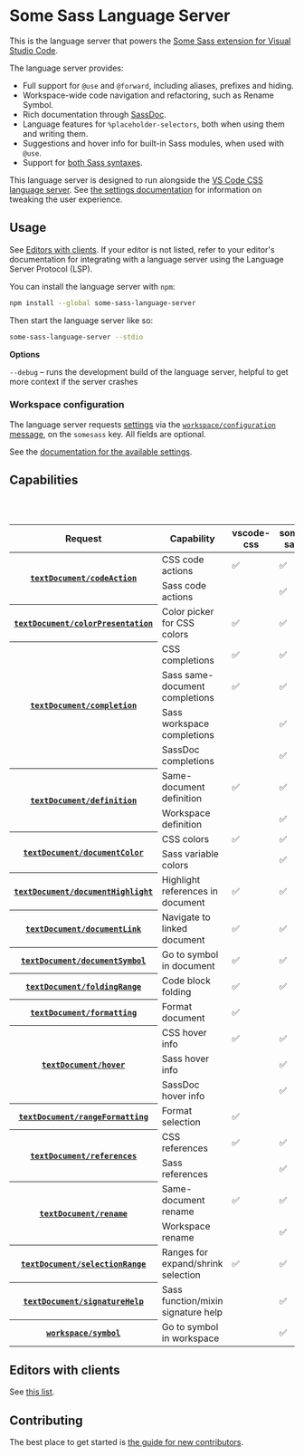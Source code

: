 # Some Sass Language Server

This is the language server that powers the [Some Sass extension for Visual Studio Code](https://marketplace.visualstudio.com/items?itemName=SomewhatStationery.some-sass).

The language server provides:

- Full support for `@use` and `@forward`, including aliases, prefixes and hiding.
- Workspace-wide code navigation and refactoring, such as Rename Symbol.
- Rich documentation through [SassDoc](http://sassdoc.com).
- Language features for `%placeholder-selectors`, both when using them and writing them.
- Suggestions and hover info for built-in Sass modules, when used with `@use`.
- Support for [both Sass syntaxes](https://sass-lang.com/documentation/syntax/).

This language server is designed to run alongside the [VS Code CSS language server](https://github.com/hrsh7th/vscode-langservers-extracted). See [the settings documentation](https://wkillerud.github.io/some-sass/user-guide/settings.html#suggest-variables-mixins-and-functions-from-the-open-document) for information on tweaking the user experience.

## Usage

See [Editors with clients](https://github.com/wkillerud/some-sass/blob/main/README.md#editors-with-clients). If your editor is not listed, refer to your editor's documentation for integrating with a language server using the Language Server Protocol (LSP).

You can install the language server with `npm`:

```sh
npm install --global some-sass-language-server
```

Then start the language server like so:

```sh
some-sass-language-server --stdio
```

**Options**

`--debug` – runs the development build of the language server, helpful to get more context if the server crashes

### Workspace configuration

The language server requests [settings](../user-guide/settings.md) via the [`workspace/configuration` message](https://microsoft.github.io/language-server-protocol/specifications/lsp/3.17/specification/#workspace_configuration), on the `somesass` key. All fields are optional.

See the [documentation for the available settings](https://wkillerud.github.io/some-sass/user-guide/settings.html).

## Capabilities

<table>
	<caption style="visibility:hidden">Comparison of <code>vscode-css-languageservice</code> and <code>some-sass-language-service</code></caption>
	<thead>
		<tr>
			<th>Request</th>
			<th>Capability</th>
			<th>vscode-css</th>
			<th>some-sass</th>
		</tr>
	</thead>
	<tbody>
		<tr>
			<th rowspan="2">
				<a href="https://microsoft.github.io/language-server-protocol/specifications/lsp/3.17/specification/#textDocument_codeAction">
					<code>textDocument/codeAction</code>
				</a>
			</th>
			<td>CSS code actions</td>
			<td>✅</td>
			<td>✅</td>
		</tr>
		<tr>
			<td>Sass code actions</td>
			<td></td>
			<td>✅</td>
		</tr>
		<tr>
			<th rowspan="1">
				<a href="https://microsoft.github.io/language-server-protocol/specifications/lsp/3.17/specification/#textDocument_colorPresentation">
					<code>textDocument/colorPresentation</code>
				</a>
			</th>
			<td>Color picker for CSS colors</td>
			<td>✅</td>
			<td>✅</td>
		</tr>
		<tr>
			<th rowspan="4">
				<a href="https://microsoft.github.io/language-server-protocol/specifications/lsp/3.17/specification/#textDocument_completion">
					<code>textDocument/completion</code>
				</a>
			</th>
			<td>CSS completions</td>
			<td>✅</td>
			<td>✅</td>
		</tr>
		<tr>
			<td>Sass same-document completions</td>
			<td>✅</td>
			<td>✅</td>
		</tr>
		<tr>
			<td>Sass workspace completions</td>
			<td></td>
			<td>✅</td>
		</tr>
		<tr>
			<td>SassDoc completions</td>
			<td></td>
			<td>✅</td>
		</tr>
		<tr>
			<th rowspan="2">
				<a href="https://microsoft.github.io/language-server-protocol/specifications/lsp/3.17/specification/#https://microsoft.github.io/language-server-protocol/specifications/lsp/3.17/specification/#textDocument_definition">
					<code>textDocument/definition</code>
				</a>
			</th>
			<td>Same-document definition</td>
			<td>✅</td>
			<td>✅</td>
		</tr>
		<tr>
			<td>Workspace definition</td>
			<td></td>
			<td>✅</td>
		</tr>
		<tr>
			<th rowspan="2">
				<a href="https://microsoft.github.io/language-server-protocol/specifications/lsp/3.17/specification/#textDocument_documentColor">
					<code>textDocument/documentColor</code>
				</a>
			</th>
			<td>CSS colors</td>
			<td>✅</td>
			<td>✅</td>
		</tr>
		<tr>
			<td>Sass variable colors</td>
			<td></td>
			<td>✅</td>
		</tr>
		<tr>
			<th rowspan="1">
				<a href="https://microsoft.github.io/language-server-protocol/specifications/lsp/3.17/specification/#textDocument_documentHighlight">
					<code>textDocument/documentHighlight</code>
				</a>
			</th>
			<td>Highlight references in document</td>
			<td>✅</td>
			<td>✅</td>
		</tr>
		<tr>
			<th rowspan="1">
				<a href="https://microsoft.github.io/language-server-protocol/specifications/lsp/3.17/specification/#textDocument_documentLink">
					<code>textDocument/documentLink</code>
				</a>
			</th>
			<td>Navigate to linked document</td>
			<td>✅</td>
			<td>✅</td>
		</tr>
		<tr>
			<th rowspan="1">
				<a href="https://microsoft.github.io/language-server-protocol/specifications/lsp/3.17/specification/#textDocument_documentSymbol">
					<code>textDocument/documentSymbol</code>
				</a>
			</th>
			<td>Go to symbol in document</td>
			<td>✅</td>
			<td>✅</td>
		</tr>
		<tr>
			<th rowspan="1">
				<a href="https://microsoft.github.io/language-server-protocol/specifications/lsp/3.17/specification/#textDocument_foldingRange">
					<code>textDocument/foldingRange</code>
				</a>
			</th>
			<td>Code block folding</td>
			<td>✅</td>
			<td>✅</td>
		</tr>
		<tr>
			<th rowspan="1">
				<a href="https://microsoft.github.io/language-server-protocol/specifications/lsp/3.17/specification/#textDocument_formatting">
					<code>textDocument/formatting</code>
				</a>
			</th>
			<td>Format document</td>
			<td>✅</td>
			<td></td>
		</tr>
		<tr>
			<th rowspan="3">
				<a href="https://microsoft.github.io/language-server-protocol/specifications/lsp/3.17/specification/#textDocument_hover">
					<code>textDocument/hover</code>
				</a>
			</th>
			<td>CSS hover info</td>
			<td>✅</td>
			<td>✅</td>
		</tr>
		<tr>
			<td>Sass hover info</td>
			<td></td>
			<td>✅</td>
		</tr>
		<tr>
			<td>SassDoc hover info</td>
			<td></td>
			<td>✅</td>
		</tr>
		<tr>
			<th rowspan="1">
				<a href="https://microsoft.github.io/language-server-protocol/specifications/lsp/3.17/specification/#textDocument_rangeFormatting">
					<code>textDocument/rangeFormatting</code>
				</a>
			</th>
			<td>Format selection</td>
			<td>✅</td>
			<td></td>
		</tr>
		<tr>
			<th rowspan="2">
				<a href="https://microsoft.github.io/language-server-protocol/specifications/lsp/3.17/specification/#textDocument_references">
					<code>textDocument/references</code>
				</a>
			</th>
			<td>CSS references</td>
			<td>✅</td>
			<td>✅</td>
		</tr>
		<tr>
			<td>Sass references</td>
			<td></td>
			<td>✅</td>
		</tr>
		<tr>
			<th rowspan="2">
				<a href="https://microsoft.github.io/language-server-protocol/specifications/lsp/3.17/specification/#textDocument_rename">
					<code>textDocument/rename</code>
				</a>
			</th>
			<td>Same-document rename</td>
			<td>✅</td>
			<td>✅</td>
		</tr>
		<tr>
			<td>Workspace rename</td>
			<td></td>
			<td>✅</td>
		</tr>
		<tr>
			<th rowspan="1">
				<a href="https://microsoft.github.io/language-server-protocol/specifications/lsp/3.17/specification/#textDocument_selectionRange">
					<code>textDocument/selectionRange</code>
				</a>
			</th>
			<td>Ranges for expand/shrink selection</td>
			<td>✅</td>
			<td>✅</td>
		</tr>
		<tr>
			<th rowspan="1">
				<a href="https://microsoft.github.io/language-server-protocol/specifications/lsp/3.17/specification/#textDocument_signatureHelp">
					<code>textDocument/signatureHelp</code>
				</a>
			</th>
			<td>Sass function/mixin signature help</td>
			<td></td>
			<td>✅</td>
		</tr>
		<tr>
			<th rowspan="1">
				<a href="https://microsoft.github.io/language-server-protocol/specifications/lsp/3.17/specification/#workspace_symbol">
					<code>workspace/symbol</code>
				</a>
			</th>
			<td>Go to symbol in workspace</td>
			<td></td>
			<td>✅</td>
		</tr>
	</tbody>
</table>

## Editors with clients

See [this list](https://github.com/wkillerud/some-sass/blob/main/README.md#editors-with-clients).

## Contributing

The best place to get started is [the guide for new contributors](https://wkillerud.github.io/some-sass/contributing/new-contributors.html).
